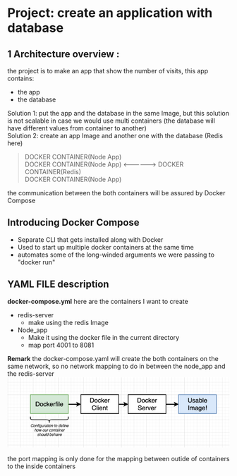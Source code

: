 # Project: create an application with database

## 1 Architecture overview : 
the project is to make an app that show the number of visits, this app contains:  
- the app
- the database

Solution 1: put the app and the database in the same Image, but this solution is not scalable in case we would use multi containers (the database will have different values from container to another)  
Solution 2: create an app Image and another one with the database (Redis here)

> DOCKER CONTAINER(Node App)  
> DOCKER CONTAINER(Node App) <------>  DOCKER CONTAINER(Redis)  
> DOCKER CONTAINER(Node App)  

the communication between the both containers will be assured by Docker Compose

## Introducing Docker Compose
- Separate CLI that gets installed along with Docker
- Used to start up multiple docker containers at the same time
- automates some of the long-winded arguments we were passing to "docker run"

## YAML FILE description
**docker-compose.yml**
here are the containers I want to create  
- redis-server
    - make using the redis Image
- Node_app
    - Make it using the docker file in the current directory
    - map port 4001 to 8081
    
**Remark** the docker-compose.yaml will create the both containers on the same network, so no network mapping to do in between the node_app and the redis-server  
<img src="photos/1.png" >

the port mapping is only done for the mapping between outide of containers to the inside containers